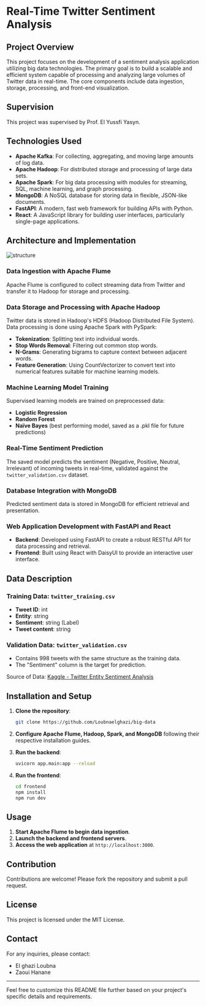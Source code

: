 # Real-Time Twitter Sentiment Analysis

## Project Overview
This project focuses on the development of a sentiment analysis application utilizing big data technologies. The primary goal is to build a scalable and efficient system capable of processing and analyzing large volumes of Twitter data in real-time. The core components include data ingestion, storage, processing, and front-end visualization.

## Supervision
This project was supervised by Prof. El Yussfi Yasyn.

## Technologies Used
- **Apache Kafka**: For collecting, aggregating, and moving large amounts of log data.
- **Apache Hadoop**: For distributed storage and processing of large data sets.
- **Apache Spark**: For big data processing with modules for streaming, SQL, machine learning, and graph processing.
- **MongoDB**: A NoSQL database for storing data in flexible, JSON-like documents.
- **FastAPI**: A modern, fast web framework for building APIs with Python.
- **React**: A JavaScript library for building user interfaces, particularly single-page applications.

## Architecture and Implementation

![structure](https://github.com/Loubnaelghazi/big-data/assets/114692135/78ba49cc-cb69-4774-b839-b7eda8689b2c)


### Data Ingestion with Apache Flume
Apache Flume is configured to collect streaming data from Twitter and transfer it to Hadoop for storage and processing.

### Data Storage and Processing with Apache Hadoop
Twitter data is stored in Hadoop's HDFS (Hadoop Distributed File System). Data processing is done using Apache Spark with PySpark:
- **Tokenization**: Splitting text into individual words.
- **Stop Words Removal**: Filtering out common stop words.
- **N-Grams**: Generating bigrams to capture context between adjacent words.
- **Feature Generation**: Using CountVectorizer to convert text into numerical features suitable for machine learning models.

### Machine Learning Model Training
Supervised learning models are trained on preprocessed data:
- **Logistic Regression**
- **Random Forest**
- **Naïve Bayes** (best performing model, saved as a .pkl file for future predictions)

### Real-Time Sentiment Prediction
The saved model predicts the sentiment (Negative, Positive, Neutral, Irrelevant) of incoming tweets in real-time, validated against the `twitter_validation.csv` dataset.

### Database Integration with MongoDB
Predicted sentiment data is stored in MongoDB for efficient retrieval and presentation.

### Web Application Development with FastAPI and React
- **Backend**: Developed using FastAPI to create a robust RESTful API for data processing and retrieval.
- **Frontend**: Built using React with DaisyUI to provide an interactive user interface.

## Data Description
### Training Data: `twitter_training.csv`
- **Tweet ID**: int
- **Entity**: string
- **Sentiment**: string (Label)
- **Tweet content**: string

### Validation Data: `twitter_validation.csv`
- Contains 998 tweets with the same structure as the training data.
- The "Sentiment" column is the target for prediction.

Source of Data: [Kaggle - Twitter Entity Sentiment Analysis](https://www.kaggle.com/datasets/jp797498e/twitter-entity-sentiment-analysis)

## Installation and Setup
1. **Clone the repository**:
    ```bash
    git clone https://github.com/Loubnaelghazi/big-data
    ```

2. **Configure Apache Flume, Hadoop, Spark, and MongoDB** following their respective installation guides.

3. **Run the backend**:
    ```bash
    uvicorn app.main:app --reload
    ```

4. **Run the frontend**:
    ```bash
    cd frontend
    npm install
    npm run dev 
    ```

## Usage
1. **Start Apache Flume to begin data ingestion**.
2. **Launch the backend and frontend servers**.
3. **Access the web application** at `http://localhost:3000`.

## Contribution
Contributions are welcome! Please fork the repository and submit a pull request.

## License
This project is licensed under the MIT License.

## Contact
For any inquiries, please contact:
- El ghazi Loubna
- Zaoui Hanane

---

Feel free to customize this README file further based on your project's specific details and requirements.

